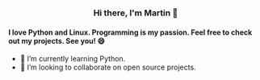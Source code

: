 ### <div align="center">Hi there, I'm Martin 👋</div>
#### I love Python and Linux. Programming is my passion. Feel free to check out my projects. See you! 😄

- 🌱 I’m currently learning Python.
- 👯 I’m looking to collaborate on open source projects.

<!--
**MartinTam/MartinTam** is a ✨ _special_ ✨ repository because its `README.md` (this file) appears on your GitHub profile.

Here are some ideas to get you started:

- 🔭 I’m currently working on ...
- 🌱 I’m currently learning ...
- 👯 I’m looking to collaborate on ...
- 🤔 I’m looking for help with ...
- 💬 Ask me about ...
- 📫 How to reach me: ...
- 😄 Pronouns: ...
- ⚡ Fun fact: ...
-->

